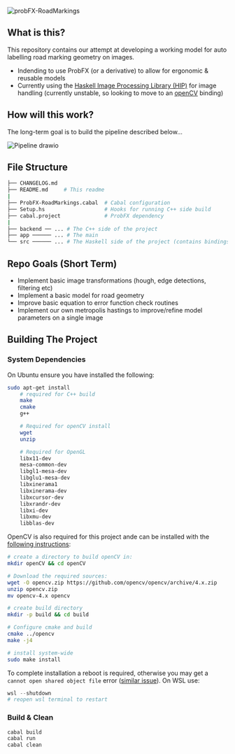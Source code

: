![probFX-RoadMarkings](https://user-images.githubusercontent.com/44177991/196529156-eb616529-baff-4b82-b078-9d083787d3cf.png)

## What is this?
This repository contains our attempt at developing a working model for auto labelling road marking geometry on images.
- Indending to use ProbFX (or a derivative) to allow for ergonomic & reusable models
- Currently using the [Haskell Image Processing Library (HIP)](https://github.com/lehins/hip) for image handling (currently unstable, so looking to move to an [openCV](https://opencv.org/) binding)

## How will this work?
The long-term goal is to build the pipeline described below...

![Pipeline drawio](https://user-images.githubusercontent.com/44177991/196551636-ffc268d2-25db-4bad-8f2f-d19663754dfd.png)


## File Structure
```bash
├── CHANGELOG.md
├── README.md     # This readme
|
├── ProbFX-RoadMarkings.cabal  # Cabal configuration
├── Setup.hs                   # Hooks for running C++ side build
├── cabal.project              # ProbFX dependency
|
├── backend ── ... # The C++ side of the project
├── app ────── ... # The main 
└── src ────── ... # The Haskell side of the project (contains bindings, logic)
```

## Repo Goals (Short Term)
- Implement basic image transformations (hough, edge detections, filtering etc)
- Implement a basic model for road geometry
- Improve basic equation to error function check routines
- Implement our own metropolis hastings to improve/refine model parameters on a single image


## Building The Project
### System Dependencies
On Ubuntu ensure you have installed the following:
```bash
sudo apt-get install 
    # required for C++ build
    make
    cmake
    g++ 

    # Required for openCV install
    wget 
    unzip 

    # Required for OpenGL
    libx11-dev 
    mesa-common-dev 
    libgl1-mesa-dev 
    libglu1-mesa-dev 
    libxinerama1 
    libxinerama-dev 
    libxcursor-dev 
    libxrandr-dev 
    libxi-dev 
    libxmu-dev 
    libblas-dev
```
OpenCV is also required for this project ande can be installed with the [following instructions](https://docs.opencv.org/4.x/d7/d9f/tutorial_linux_install.html#tutorial_linux_install_detailed_basic_download):
```bash
# create a directory to build openCV in:
mkdir openCV && cd openCV

# Download the required sources:
wget -O opencv.zip https://github.com/opencv/opencv/archive/4.x.zip
unzip opencv.zip
mv opencv-4.x opencv

# create build directory
mkdir -p build && cd build

# Configure cmake and build
cmake ../opencv
make -j4

# install system-wide
sudo make install
```
To complete installation a reboot is required, otherwise you may get a `cannot open shared object file` error ([similar issue](https://stackoverflow.com/questions/12335848/opencv-program-compile-error-libopencv-core-so-2-4-cannot-open-shared-object-f)). On WSL use:
```powershell
wsl --shutdown
# reopen wsl terminal to restart
```

### Build & Clean
```bash
cabal build
cabal run
cabal clean
```
